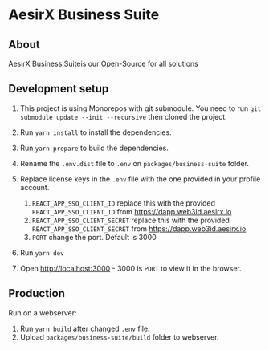 # AesirX Business Suite

## About

AesirX Business Suiteis our Open-Source for all solutions

## Development setup

1. This project is using Monorepos with git submodule. You need to run `git submodule update --init --recursive` then cloned the project.
2. Run `yarn install` to install the dependencies.
3. Run `yarn prepare` to build the dependencies.
2. Rename the `.env.dist` file to `.env` on `packages/business-suite` folder.
3. Replace license keys in the `.env` file with the one provided in your profile account.
   1. `REACT_APP_SSO_CLIENT_ID` replace this with the provided `REACT_APP_SSO_CLIENT_ID` from https://dapp.web3id.aesirx.io
   2. `REACT_APP_SSO_CLIENT_SECRET` replace this with the provided `REACT_APP_SSO_CLIENT_SECRET` from https://dapp.web3id.aesirx.io
   3. `PORT` change the port. Default is 3000

5. Run  `yarn dev`
6. Open [http://localhost:3000](http://localhost:3000) - 3000 is `PORT` to view it in the browser.

## Production

Run on a webserver:
1. Run `yarn build` after changed `.env` file.
2. Upload `packages/business-suite/build` folder to webserver.


